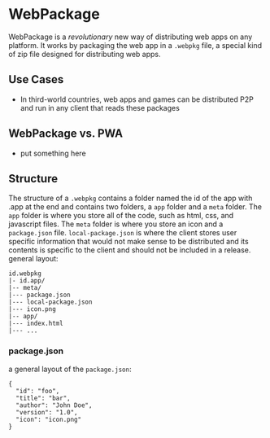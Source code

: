 # WebPackage
WebPackage is a *revolutionary* new way of distributing web apps on any platform. It works by packaging the web app in a `.webpkg` file, a special kind of zip file designed for distributing web apps. 
## Use Cases
* In third-world countries, web apps and games can be distributed P2P and run in any client that reads these packages
## WebPackage vs. PWA
* put something here
## Structure
The structure of a `.webpkg` contains a folder named the id of the app with .app at the end and contains two folders, a `app` folder and a `meta` folder. The `app` folder is where you store all of the code, such as html, css, and javascript files. The `meta` folder is where you store an icon and a `package.json` file. `local-package.json` is where the client stores user specific information that would not make sense to be distributed and its contents is specific to the client and should not be included in a release.  
general layout:  
```
id.webpkg  
|- id.app/  
|-- meta/  
|--- package.json  
|--- local-package.json  
|--- icon.png  
|-- app/  
|--- index.html  
|--- ...  
```
### package.json
a general layout of the `package.json`:
```
{
  "id": "foo",
  "title": "bar",
  "author": "John Doe",
  "version": "1.0",
  "icon": "icon.png"
}
```
